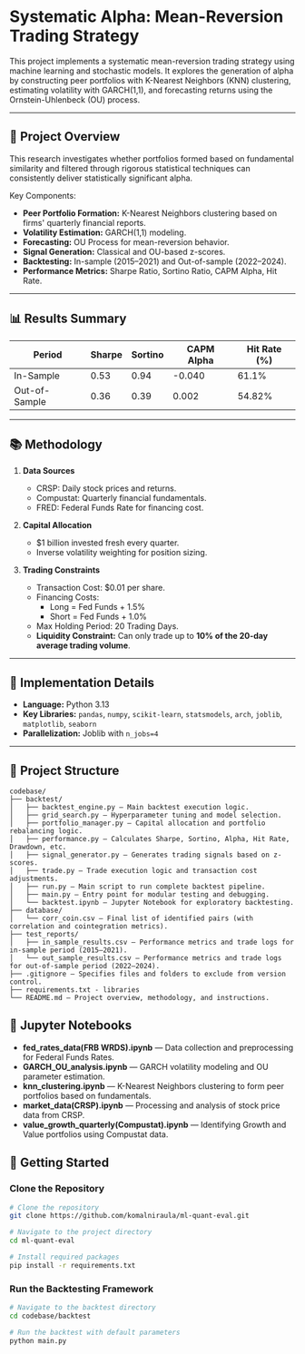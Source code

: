 # Systematic Alpha: Mean-Reversion Trading Strategy

This project implements a systematic mean-reversion trading strategy using machine learning and stochastic models. It explores the generation of alpha by constructing peer portfolios with K-Nearest Neighbors (KNN) clustering, estimating volatility with GARCH(1,1), and forecasting returns using the Ornstein-Uhlenbeck (OU) process.  

---

## 📖 Project Overview

This research investigates whether portfolios formed based on fundamental similarity and filtered through rigorous statistical techniques can consistently deliver statistically significant alpha.

Key Components:
- **Peer Portfolio Formation:** K-Nearest Neighbors clustering based on firms' quarterly financial reports.
- **Volatility Estimation:** GARCH(1,1) modeling.
- **Forecasting:** OU Process for mean-reversion behavior.
- **Signal Generation:** Classical and OU-based z-scores.
- **Backtesting:** In-sample (2015–2021) and Out-of-sample (2022–2024).
- **Performance Metrics:** Sharpe Ratio, Sortino Ratio, CAPM Alpha, Hit Rate.

---

## 📊 Results Summary

| Period        | Sharpe | Sortino | CAPM Alpha | Hit Rate (%) |
|----------------|--------|---------|------------|--------------|
| In-Sample      | 0.53   | 0.94    | -0.040     | 61.1%        |
| Out-of-Sample  | 0.36   | 0.39    | 0.002      | 54.82%       |

---

## 📚 Methodology

1. **Data Sources**  
   - CRSP: Daily stock prices and returns.  
   - Compustat: Quarterly financial fundamentals.  
   - FRED: Federal Funds Rate for financing cost.

2. **Capital Allocation**  
   - $1 billion invested fresh every quarter.
   - Inverse volatility weighting for position sizing.

3. **Trading Constraints**  
   - Transaction Cost: $0.01 per share.
   - Financing Costs:  
     - Long = Fed Funds + 1.5%  
     - Short = Fed Funds + 1.0%  
   - Max Holding Period: 20 Trading Days.
   - **Liquidity Constraint:** Can only trade up to **10% of the 20-day average trading volume**.

---

## 🧩 Implementation Details

- **Language:** Python 3.13  
- **Key Libraries:** `pandas`, `numpy`, `scikit-learn`, `statsmodels`, `arch`, `joblib`, `matplotlib`, `seaborn`  
- **Parallelization:** Joblib with `n_jobs=4`

---

## 📂 Project Structure

```
codebase/
├── backtest/
│   ├── backtest_engine.py — Main backtest execution logic.
│   ├── grid_search.py — Hyperparameter tuning and model selection.
│   ├── portfolio_manager.py — Capital allocation and portfolio rebalancing logic.
│   ├── performance.py — Calculates Sharpe, Sortino, Alpha, Hit Rate, Drawdown, etc.
│   ├── signal_generator.py — Generates trading signals based on z-scores.
│   ├── trade.py — Trade execution logic and transaction cost adjustments.
│   ├── run.py — Main script to run complete backtest pipeline.
│   ├── main.py — Entry point for modular testing and debugging.
│   └── backtest.ipynb — Jupyter Notebook for exploratory backtesting.
├── database/
│   └── corr_coin.csv — Final list of identified pairs (with correlation and cointegration metrics).
├── test_reports/
│   ├── in_sample_results.csv — Performance metrics and trade logs for in-sample period (2015–2021).
│   └── out_sample_results.csv — Performance metrics and trade logs for out-of-sample period (2022–2024).
├── .gitignore — Specifies files and folders to exclude from version control.
├── requirements.txt - libraries
└── README.md — Project overview, methodology, and instructions.
```

## 📓 Jupyter Notebooks

- **fed_rates_data(FRB WRDS).ipynb** — Data collection and preprocessing for Federal Funds Rates.
- **GARCH_OU_analysis.ipynb** — GARCH volatility modeling and OU parameter estimation.
- **knn_clustering.ipynb** — K-Nearest Neighbors clustering to form peer portfolios based on fundamentals.
- **market_data(CRSP).ipynb** — Processing and analysis of stock price data from CRSP.
- **value_growth_quarterly(Compustat).ipynb** — Identifying Growth and Value portfolios using Compustat data.

## 🚀 Getting Started

### Clone the Repository

```bash
# Clone the repository
git clone https://github.com/komalniraula/ml-quant-eval.git

# Navigate to the project directory
cd ml-quant-eval

# Install required packages
pip install -r requirements.txt
```

### Run the Backtesting Framework

```bash
# Navigate to the backtest directory
cd codebase/backtest

# Run the backtest with default parameters
python main.py
```
